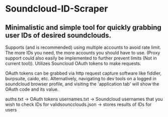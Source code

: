 # Soundcloud-ID-Scraper
Minimalistic and simple tool for quickly grabbing user IDs of desired soundclouds.
-------------------------------------------------------------------------
Supports (and is recommended) using multiple accounts to avoid rate limit. The more IDs you need, the more accounts you should have to use. (Proxy support could also easily be implemented to further prevent limits (Not in current tool)).
Utilizes Souncloud OAuth tokens to make requests. 

OAuth tokens can be grabbed via http request capture software like fiddler, burpsuite, caido, etc. Alternatively, navigating to dev tools on a logged in soundcloud browser profile, and visiting the 'application tab' will show the OAuth code and its value.

auths.txt -> OAuth tokens
usernames.txt -> Soundcloud usernames that you wish to check IDs for
validsouncclouds.json -> stores results of IDs for users
